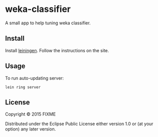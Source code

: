 # weka-classifier

A small app to help tuning weka classifier.

## Install

Install [leiningen](http://http://leiningen.org/). Follow the instructions on the site.

## Usage

To run auto-updating server:

    lein ring server


## License

Copyright © 2015 FIXME

Distributed under the Eclipse Public License either version 1.0 or (at
your option) any later version.

[compojure]: http://learnxinyminutes.com/docs/compojure/
